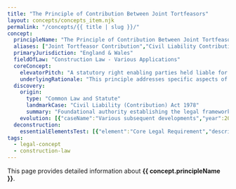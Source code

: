 ```yaml
---
title: "The Principle of Contribution Between Joint Tortfeasors"
layout: concepts/concepts_item.njk
permalink: "/concepts/{{ title | slug }}/"
concept:
  principleName: "The Principle of Contribution Between Joint Tortfeasors"
  aliases: ["Joint Tortfeasor Contribution","Civil Liability Contribution","Proportionate Contribution"]
  primaryJurisdiction: "England & Wales"
  fieldOfLaw: "Construction Law - Various Applications"
  coreConcept:
    elevatorPitch: "A statutory right enabling parties held liable for the same damage to recover contribution from other responsible parties according to their respective degrees of fault."
    underlyingRationale: "This principle addresses specific aspects of construction law relationships and liabilities, providing structured legal framework for the principle of contribution between joint tortfeasors issues."
  discovery:
    origin:
      type: "Common Law and Statute"
      landmarkCase: "Civil Liability (Contribution) Act 1978"
      summary: "Foundational authority establishing the legal framework for the principle of contribution between joint tortfeasors in construction and commercial law contexts."
    evolution: [{"caseName":"Various subsequent developments","year":2000,"contribution":"Continued judicial and legislative refinement of the principle's application and scope in modern construction law."}]
  deconstruction:
    essentialElementsTest: [{"element":"Core Legal Requirement","description":"The fundamental requirement that must be established to successfully apply the principle of contribution between joint tortfeasors in construction law contexts."},{"element":"Factual Foundation","description":"The specific factual circumstances that must exist to trigger application of this legal principle."},{"element":"Legal Consequence Test","description":"The test for determining when the principle's legal consequences should apply to the particular circumstances."}]
tags: 
  - legal-concept
  - construction-law
---
```


This page provides detailed information about **{{ concept.principleName }}**.
